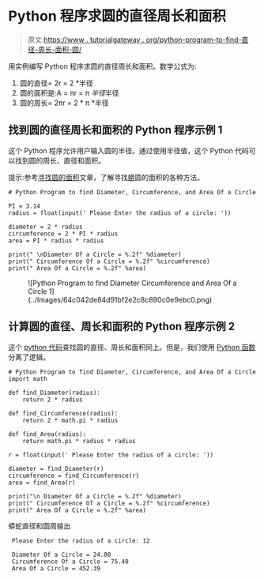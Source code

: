 # Python 程序求圆的直径周长和面积

> 原文:[https://www . tutorialgateway . org/python-program-to-find-直径-周长-面积-圆/](https://www.tutorialgateway.org/python-program-to-find-diameter-circumference-and-area-of-a-circle/)

用实例编写 Python 程序求圆的直径周长和面积。数学公式为:

1.  圆的直径= 2r = 2 *半径
2.  圆的面积是:A = πr = π *半径*半径
3.  圆的周长= 2πr = 2 * π *半径

## 找到圆的直径周长和面积的 Python 程序示例 1

这个 Python 程序允许用户输入圆的半径。通过使用半径值，这个 Python 代码可以找到圆的周长、直径和面积。

提示:参考[寻找圆的面积](https://www.tutorialgateway.org/python-program-to-find-area-of-circle/)文章，了解寻找[蟒](https://www.tutorialgateway.org/python-tutorial/)圆的面积的各种方法。

```
# Python Program to find Diameter, Circumference, and Area Of a Circle

PI = 3.14
radius = float(input(' Please Enter the radius of a circle: '))

diameter = 2 * radius
circumference = 2 * PI * radius
area = PI * radius * radius

print(" \nDiameter Of a Circle = %.2f" %diameter)
print(" Circumference Of a Circle = %.2f" %circumference)
print(" Area Of a Circle = %.2f" %area)
```

<figure class="wp-block-image">![Python Program to find Diameter Circumference and Area Of a Circle 1](../Images/64c042de84d91bf2e2c8c890c0e9ebc0.png)</figure>

## 计算圆的直径、周长和面积的 Python 程序示例 2

这个 [python 代码](https://www.tutorialgateway.org/python-programming-examples/)查找圆的直径、周长和面积同上。但是，我们使用 [Python 函数](https://www.tutorialgateway.org/functions-in-python/)分离了逻辑。

```
# Python Program to find Diameter, Circumference, and Area Of a Circle
import math

def find_Diameter(radius):
    return 2 * radius

def find_Circumference(radius):
    return 2 * math.pi * radius

def find_Area(radius):
    return math.pi * radius * radius

r = float(input(' Please Enter the radius of a circle: '))

diameter = find_Diameter(r)
circumference = find_Circumference(r)
area = find_Area(r)

print("\n Diameter Of a Circle = %.2f" %diameter)
print(" Circumference Of a Circle = %.2f" %circumference)
print(" Area Of a Circle = %.2f" %area)
```

蟒蛇直径和圆周输出

```
 Please Enter the radius of a circle: 12

 Diameter Of a Circle = 24.00
 Circumference Of a Circle = 75.40
 Area Of a Circle = 452.39
```